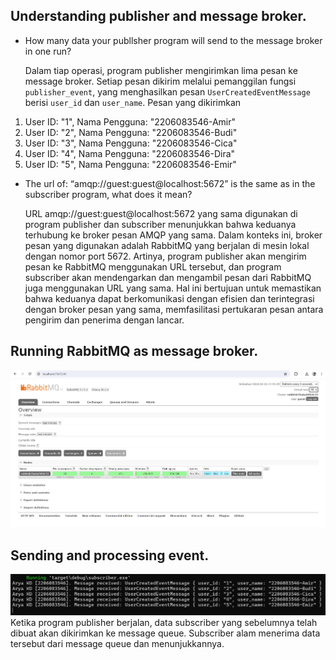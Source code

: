 ## Understanding publisher and message broker.

- How many data your publlsher program will send to the message broker in one run? </p>
Dalam tiap operasi, program publisher mengirimkan lima pesan ke message broker. Setiap pesan dikirim melalui pemanggilan fungsi `publisher_event`, yang menghasilkan pesan `UserCreatedEventMessage` berisi `user_id` dan `user_name`.
Pesan yang dikirimkan
1. User ID: "1", Nama Pengguna: "2206083546-Amir"
2. User ID: "2", Nama Pengguna: "2206083546-Budi"
3. User ID: "3", Nama Pengguna: "2206083546-Cica"
4. User ID: "4", Nama Pengguna: "2206083546-Dira"
5. User ID: "5", Nama Pengguna: "2206083546-Emir"
- The url of: “amqp://guest:guest@localhost:5672” is the same as in the subscriber program, what does it mean? </p>
URL amqp://guest:guest@localhost:5672 yang sama digunakan di program publisher dan subscriber menunjukkan bahwa keduanya terhubung ke broker pesan AMQP yang sama.
Dalam konteks ini, broker pesan yang digunakan adalah RabbitMQ yang berjalan di mesin lokal dengan nomor port 5672. Artinya, program publisher akan mengirim pesan ke RabbitMQ menggunakan URL tersebut, dan program subscriber akan mendengarkan dan mengambil pesan dari RabbitMQ juga menggunakan URL yang sama. Hal ini bertujuan untuk memastikan bahwa keduanya dapat berkomunikasi dengan efisien dan terintegrasi dengan broker pesan yang sama, memfasilitasi pertukaran pesan antara pengirim dan penerima dengan lancar.

## Running RabbitMQ as message broker.
![RabbitMQ](img/image_rabbit.jpg)

## Sending and processing event.
![alt text](img/image_event.jpg)
Ketika program publisher berjalan, data subscriber yang sebelumnya telah dibuat akan dikirimkan ke message queue. Subscriber alam menerima data tersebut dari message queue dan menunjukkannya.